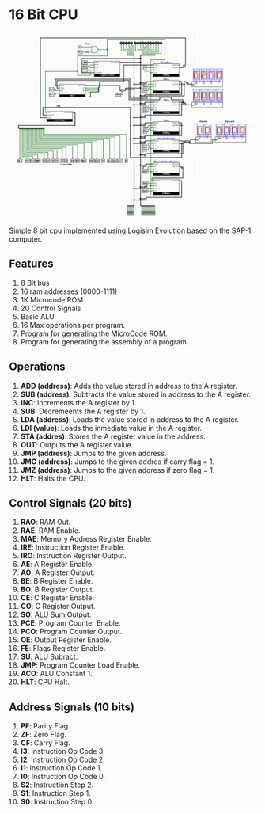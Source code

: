 # 16 Bit CPU

<img src="images/showcase.png" alt="Circuit Showcase" >

Simple 8 bit cpu implemented using Logisim Evolution based on the SAP-1 computer.

## Features

1) 8 Bit bus
2) 16 ram addresses (0000-1111)
3) 1K Microcode ROM
4) 20 Control Signals
5) Basic ALU
6) 16 Max operations per program.
7) Program for generating the MicroCode ROM.
8) Program for generating the assembly of a program.

## Operations

1) **ADD (address)**: Adds the value stored in address to the A register.
2) **SUB (address)**: Subtracts the value stored in address to the A register.
3) **INC**: Increments the A register by 1.
4) **SUB**: Decremeents the A register by 1.
5) **LDA (address)**: Loads the value stored in address to the A register.
6) **LDI (value)**: Loads the inmediate value in the A register.
7) **STA (addres)**: Stores the A register value in the address.
8) **OUT**: Outputs the A register value.
9) **JMP (address)**: Jumps to the given address.
10) **JMC (address)**: Jumps to the given addres if carry flag = 1.
11) **JMZ (address)**: Jumps to the given address if zero flag = 1.
12) **HLT**: Halts the CPU.

## Control Signals (20 bits)

1) **RAO**: RAM Out.
2) **RAE**: RAM Enable.
3) **MAE**: Memory Address Register Enable.
4) **IRE**: Instruction Register Enable.
5) **IRO**: Instruction Register Output.
6) **AE**: A Register Enable.
7) **AO**: A Register Output.
8) **BE**: B Register Enable.
9) **BO**: B Register Output.
10) **CE**: C Register Enable.
11) **CO**: C Register Output.
12) **SO**: ALU Sum Output.
13) **PCE**: Program Counter Enable.
14) **PCO**: Program Counter Output.
15) **OE**: Output Register Enable.
16) **FE**: Flags Register Enable.
17) **SU**: ALU Subract.
18) **JMP**: Program Counter Load Enable.
19) **ACO**: ALU Constant 1.
20) **HLT**: CPU Halt.

## Address Signals (10 bits)

1) **PF**: Parity Flag.
2) **ZF**: Zero Flag.
3) **CF**: Carry Flag.
4) **I3**: Instruction Op Code 3.
5) **I2**: Instruction Op Code 2.
6) **I1**: Instruction Op Code 1.
7) **I0**: Instruction Op Code 0.
8) **S2**: Instruction Step 2.
9) **S1**: Instruction Step 1.
10) **S0**: Instruction Step 0.
